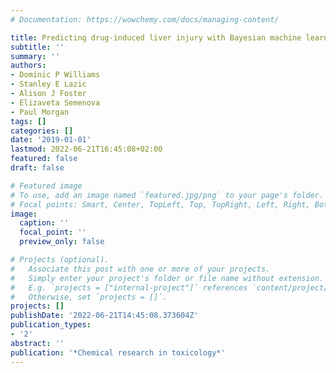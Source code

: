 ```yaml
---
# Documentation: https://wowchemy.com/docs/managing-content/

title: Predicting drug-induced liver injury with Bayesian machine learning
subtitle: ''
summary: ''
authors:
- Dominic P Williams
- Stanley E Lazic
- Alison J Foster
- Elizaveta Semenova
- Paul Morgan
tags: []
categories: []
date: '2019-01-01'
lastmod: 2022-06-21T16:45:08+02:00
featured: false
draft: false

# Featured image
# To use, add an image named `featured.jpg/png` to your page's folder.
# Focal points: Smart, Center, TopLeft, Top, TopRight, Left, Right, BottomLeft, Bottom, BottomRight.
image:
  caption: ''
  focal_point: ''
  preview_only: false

# Projects (optional).
#   Associate this post with one or more of your projects.
#   Simply enter your project's folder or file name without extension.
#   E.g. `projects = ["internal-project"]` references `content/project/deep-learning/index.md`.
#   Otherwise, set `projects = []`.
projects: []
publishDate: '2022-06-21T14:45:08.373604Z'
publication_types:
- '2'
abstract: ''
publication: '*Chemical research in toxicology*'
---
```

